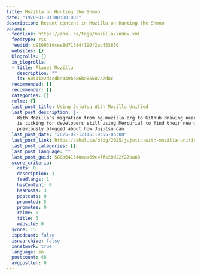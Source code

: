 ```yaml
---
title: Mozilla on Hunting the Shmoo
date: "1970-01-01T00:00:00Z"
description: Recent content in Mozilla on Hunting the Shmoo
params:
  feedlink: https://ahal.ca/tags/mozilla/index.xml
  feedtype: rss
  feedid: d919931dcee8d71384f190f2ac453830
  websites: {}
  blogrolls: []
  in_blogrolls:
  - title: Planet Mozilla
    description: ""
    id: 6041122d4cdba349bc86ba85507a7d8c
  recommended: []
  recommender: []
  categories: []
  relme: {}
  last_post_title: Using Jujutsu With Mozilla Unified
  last_post_description: |-
    With Mozilla’s migration from hg.mozilla.org to Github drawing near, the clock
    is ticking for developers still using Mercurial to find their new workflow. I
    previously blogged about how Jujutsu can
  last_post_date: "2025-02-12T15:19:55-05:00"
  last_post_link: https://ahal.ca/blog/2025/jujutsu-with-mozilla-unified/
  last_post_categories: []
  last_post_language: ""
  last_post_guid: 588b641540eaa69c4ffe20d22f27ba60
  score_criteria:
    cats: 0
    description: 3
    feedlangs: 1
    hasContent: 0
    hasPosts: 3
    postcats: 0
    promoted: 5
    promotes: 0
    relme: 0
    title: 3
    website: 0
  score: 15
  ispodcast: false
  isnoarchive: false
  innetwork: true
  language: en
  postcount: 48
  avgpostlen: 0
---
```

